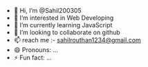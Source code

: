 - 👋 Hi, I’m @Sahil200305
- 👀 I’m interested in Web Developing
- 🌱 I’m currently learning JavaScript
- 💞️ I’m looking to collaborate on github
- 📫  reach me :- sahilrouthan1234@gmail.com
- 😄 Pronouns: ...
- ⚡ Fun fact: ...

<!---
Sahil200305/Sahil200305 is a ✨ special ✨ repository because its `README.md` (this file) appears on your GitHub profile.
You can click the Preview link to take a look at your changes.
--->
